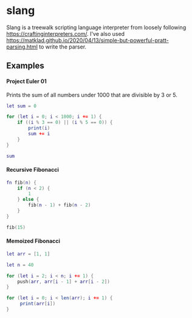 # slang

Slang is a treewalk scripting language interpreter from loosely following https://craftinginterpreters.com/. I've also used <https://matklad.github.io/2020/04/13/simple-but-powerful-pratt-parsing.html> to write the parser.

## Examples

#### Project Euler 01

Prints the sum of all numbers under 1000 that are divisible by 3 or 5.

```lua
let sum = 0

for (let i = 0; i < 1000; i += 1) {
    if ((i % 3 == 0) || (i % 5 == 0)) {
        print(i)
        sum += i
    }
}

sum
```

#### Recursive Fibonacci
```lua
fn fib(n) {
    if (n < 2) {
        1
    } else {
        fib(n - 1) + fib(n - 2)
    }
}

fib(15)
```

#### Memoized Fibonacci
```lua
let arr = [1, 1]

let n = 40

for (let i = 2; i < n; i += 1) {
    push(arr, arr[i - 1] + arr[i - 2])
}

for (let i = 0; i < len(arr); i += 1) {
     print(arr[i])
}
```
